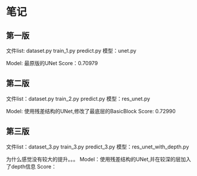 # 笔记


## 第一版
文件list: dataset.py train_1.py predict.py 模型：unet.py

Model: 最原版的UNet
Score：0.70979

## 第二版
文件list：dataset.py train_2.py predict.py 模型：res_unet.py


Model: 使用残差结构的UNet,修改了最底层的BasicBlock
Score: 0.72990

## 第三版
文件list：dataset_3.py train_3.py predict_3.py 模型：res_unet_with_depth.py

为什么感觉没有较大的提升。。。
Model：使用残差结构的UNet,并在较深的层加入了depth信息
Score：